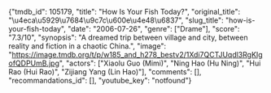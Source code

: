 {"tmdb_id": 105179, "title": "How Is Your Fish Today?", "original_title": "\u4eca\u5929\u7684\u9c7c\u600e\u4e48\u6837", "slug_title": "how-is-your-fish-today", "date": "2006-07-26", "genre": ["Drame"], "score": "7.3/10", "synopsis": "A dreamed trip between village and city, between reality and fiction in a chaotic China.", "image": "https://image.tmdb.org/t/p/w185_and_h278_bestv2/1Xdi7QCTJUqdl3RgKIgofQDPUmB.jpg", "actors": ["Xiaolu Guo (Mimi)", "Ning Hao (Hu Ning)", "Hui Rao (Hui Rao)", "Zijiang Yang (Lin Hao)"], "comments": [], "recommandations_id": [], "youtube_key": "notfound"}